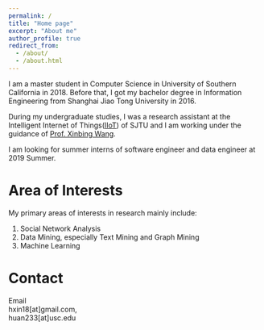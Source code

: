 ```yaml
---
permalink: /
title: "Home page"
excerpt: "About me"
author_profile: true
redirect_from: 
  - /about/
  - /about.html
---
```

I am a master student in Computer Science in University of Southern California in 2018. Before that, I got my bachelor degree in Information Engineering from Shanghai Jiao Tong University in 2016. 

During my undergraduate studies, I was a research assistant at the Intelligent Internet of Things([IIoT](http://iiot.sjtu.edu.cn)) of SJTU and I am working under the guidance of [Prof. Xinbing Wang](http://iwct.sjtu.edu.cn/Personal/xwang8/index.html). 

I am looking for summer interns of software engineer and data engineer at 2019 Summer.




Area of Interests
======
My primary areas of interests in research mainly include:
1. Social Network Analysis
1. Data Mining, especially Text Mining and Graph Mining
1. Machine Learning

Contact
======
 

Email  
hxin18[at]gmail.com,  
huan233[at]usc.edu
